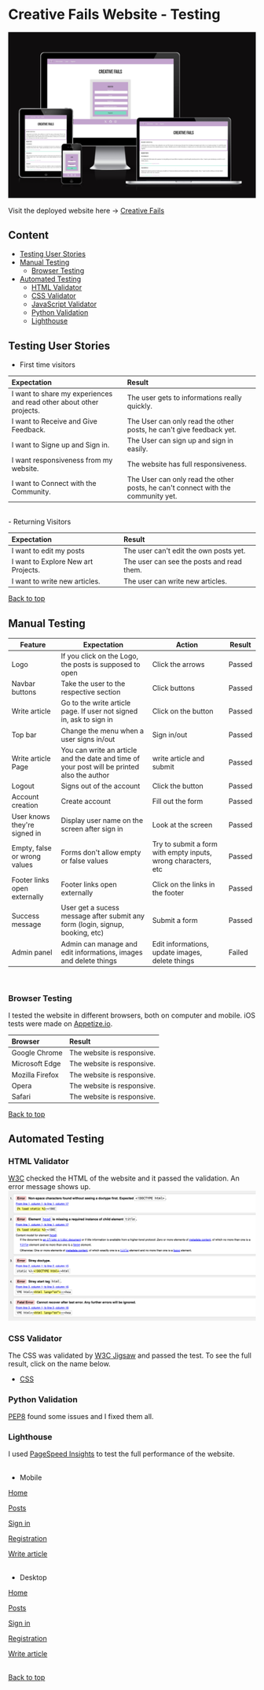 # Creative Fails Website - Testing

![Creative Fails](documentation/images/am-i-responsive.png)

Visit the deployed website here → [Creative Fails](https://creativefails-b08c6c63e317.herokuapp.com/)

## Content

- [Testing User Stories](#testing-user-stories)
- [Manual Testing](#manual-testing)
  - [Browser Testing](#browser-testing)
- [Automated Testing](#automated-testing)
  - [HTML Validator](#html-validator)
  - [CSS Validator](#css-validator)
  - [JavaScript Validator](#javascript-validator)
  - [Python Validation](#python-validation)
  - [Lighthouse](#lighthouse)

## Testing User Stories

- First time visitors

| Expectation                                              | Result                                                                                                                                        |
| :------------------------------------------------------- | :-------------------------------------------------------------------------------------------------------------------------------------------- |
| I want to share my experiences and read other about other projects.                                    |  The user gets to informations really quickly. |
|I want to Receive and Give Feedback.                                        | The User can only read the other posts, he can't give feedback yet.
| I want to Signe up and Sign in. | The User can sign up and sign in easily.                                                  |
| I want responsiveness from my website.                   | The website has full responsiveness.                                                                                                          |
|I want to Connect with the Community.                                        | The User can only read the other posts, he can't connect with the community yet.

<br>
- Returning Visitors

| Expectation                                          | Result                                                                                  |
| :--------------------------------------------------- | :-------------------------------------------------------------------------------------- |
| I want to edit my posts | The user can't edit the own posts yet.
| I want to Explore New art Projects.                | The user can see the posts and read them.              |
| I want to write new articles.                  | The user can write new articles.|


[Back to top](#content)

## Manual Testing

| Feature                                                                     | Expectation                                                                   | Action                                                        | Result |
| --------------------------------------------------------------------------- | ----------------------------------------------------------------------------- | ------------------------------------------------------------- | ------ |
| Logo                                                                   | If you click on the Logo, the posts is supposed to open     | Click the arrows                                              | Passed |
| Navbar buttons                                                              | Take the user to the respective section                                       | Click buttons                                                 | Passed |
| Write article                                                           | Go to the write article page. If user not signed in, ask to sign in                 | Click on the button                                           | Passed |
| Top bar                                                                     | Change the menu when a user signs in/out                                      | Sign in/out                                                   | Passed |
| Write article Page                                                               | You can write an  article and the date and time of your post will be printed also the author                                                 |write article and submit                                         | Passed |
| Logout                                                                      | Signs out of the account                                                      | Click the button                                              | Passed |
| Account creation                                                            | Create account                                                                | Fill out the form                                             | Passed |
| User knows they're signed in                                                | Display user name on the screen after sign in                                 | Look at the screen                                            | Passed |
| Empty, false or wrong values                                                | Forms don't allow empty or false values                                       | Try to submit a form with empty inputs, wrong characters, etc | Passed |
| Footer links open externally                                                | Footer links open externally                                                  | Click on the links in the footer                              | Passed |
| Success message                                                             | User get a sucess message after submit any form (login, signup, booking, etc) | Submit a form                                                 | Passed |
| Admin panel                                                                 | Admin can manage and edit informations, images and delete things              | Edit informations, update images, delete things               | Failed |

<br>

### Browser Testing

I tested the website in different browsers, both on computer and mobile. iOS tests were made on [Appetize.io](https://appetize.io/).

| Browser         | Result                     |
| :-------------- | :------------------------- |
| Google Chrome   | The website is responsive. |
| Microsoft Edge  | The website is responsive. |
| Mozilla Firefox | The website is responsive. |
| Opera           | The website is responsive. |
| Safari          | The website is responsive. |

[Back to top](#content)

## Automated Testing

### HTML Validator

[W3C](https://validator.w3.org/) checked the HTML of the website and it passed the validation. An error message shows up.
![HTML Validation](documentation/images/html_validator.png)

### CSS Validator

The CSS was validated by [W3C Jigsaw](https://jigsaw.w3.org/css-validator/) and passed the test. To see the full result, click on the name below.

- [CSS](documentation/pdf/css_validator.pdf)


### Python Validation

[PEP8](https://pep8ci.herokuapp.com/) found some issues and I fixed them all.

### Lighthouse

I used [PageSpeed Insights](https://pagespeed.web.dev/) to test the full performance of the website.<br><br>

- Mobile

[Home](documentation/images/home_m.png)<br>

[Posts](documentation/images/posts_m.png)<br>

[Sign in](documentation/images/signin_m.png)<br>

[Registration](documentation/images/registration_m.png)<br>

[Write article](documentation/images/write_article_m.png)<br><br>

- Desktop

[Home](documentation/images/home_d.png)<br>

[Posts](documentation/images/posts_d.png)<br>

[Sign in](documentation/images/signin_d.png)<br>

[Registration](documentation/images/registration_d.png)<br>

[Write article](documentation/images/write_article_d.png)<br><br>

[Back to top](#content)